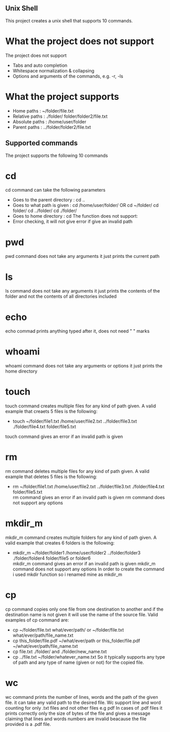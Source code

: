 ## Unix Shell 
This project creates a unix shell that supports 10 commands.

# What the project does not support
The project does not support
* Tabs and auto completion 
* Whitespace normalization & collapsing 
* Options and arguments of the commands, e.g. -r, -ls

# What the project supports
* Home paths : ~/folder/file.txt
* Relative paths : ./folder/   folder/folder2/file.txt
* Absolute paths : /home/user/folder
* Parent paths : ../folder/folder2/file.txt

## Supported commands
The project supports the following 10 commands

# cd
cd command can take the following parameters
* Goes to the parent directory : cd ..
* Goes to what path is given : cd /home/user/folder/  OR cd ~/folder/  cd folder/  cd ../folder/ cd ./folder/
* Goes to home directory : cd 
The function does not support:
* Error checking, it will not give error if give an invalid path 

# pwd
pwd command does not take any arguments it just prints the current path

# ls
ls command does not take any arguments it just prints the contents of the folder and not the contents of all directories included

# echo
echo commad prints anything typed after it, does not need " " marks

# whoami
whoami command does not take any arguments or options it just prints the home directory

# touch
touch command creates multiple files for any kind of path given. A valid example that creaets 5 files is the following:
* touch ~/folder/file1.txt /home/user/file2.txt  ../folder/file3.txt ./folder/file4.txt folder/file5.txt  

touch command gives an error if an invalid path is given

# rm
rm command deletes multiple files for any kind of path given. A valid example that deletes 5 files is the following:
* rm ~/folder/file1.txt /home/user/file2.txt  ../folder/file3.txt ./folder/file4.txt folder/file5.txt  
rm command gives an error if an invalid path is given
rm command does not support any options

# mkdir_m
mkdir_m command creates multiple folders for any kind of path given. A valid example that creates 6 folders is the following:
* mkdir_m ~/folder/folder1 /home/user/folder2  ../folder/folder3 ./folder/folder4 folder/file5 or folder6  
mkdir_m command gives an error if an invalid path is given
mkdir_m command does not support any options
In order to create the command i used mkdir function so i renamed mine as mkdir_m

# cp
cp command copies only one file from one destination to another and if the destination name is not given it will use the name of the source file.
Valid examples of cp command are:
* cp ~/folder/file.txt what/ever/path/    or  ~/folder/file.txt what/ever/path/file_name.txt
* cp this_folder/file.pdf  ~/what/ever/path or this_folder/file.pdf  ~/what/ever/path/file_name.txt
* cp file.txt ./folder/   and ./folder/new_name.txt
* cp ../file.txt  ~/folder/whatever_name.txt 
So it typically supports any type of path and any type of name (given or not) for the copied file.


# wc
wc command prints the number of lines, words and the path of the given file.
it can take any valid path to the desired file.
Wc support line and word counting for only .txt files and not other files e.g pdf
In cases of .pdf files it prints correctly only the size of bytes of the file and gives a message claiming that lines and words numbers are invalid beacause the file provided is a .pdf file.


